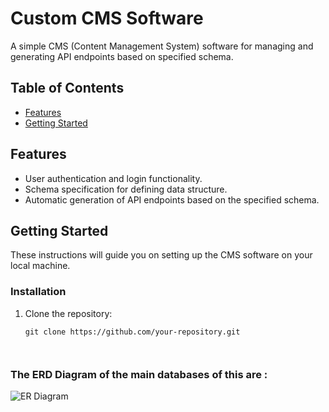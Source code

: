 # Custom CMS Software

A simple CMS (Content Management System) software for managing and generating API endpoints based on specified schema.

## Table of Contents
- [Features](#features)
- [Getting Started](#getting-started)

## Features

- User authentication and login functionality.
- Schema specification for defining data structure.
- Automatic generation of API endpoints based on the specified schema.

## Getting Started

These instructions will guide you on setting up the CMS software on your local machine.

### Installation

1. Clone the repository:
   ```shell
   git clone https://github.com/your-repository.git



### The ERD Diagram of the main databases of this are : 



![ER Diagram](/assets/er_diagram.png)

